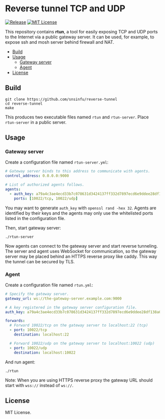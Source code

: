 Reverse tunnel TCP and UDP
==========================

[![Release][release-badge]][release-url]
[![MIT License][license-badge]][license-url]

[release-badge]: https://img.shields.io/github/release/snsinfu/reverse-tunnel.svg
[release-url]: https://raw.githubusercontent.com/snsinfu/reverse-tunnel/releases
[travis-badge]: https://travis-ci.org/snsinfu/reverse-tunnel.svg?branch=master
[travis-url]: https://travis-ci.org/snsinfu/reverse-tunnel
[license-badge]: https://img.shields.io/badge/license-MIT-blue.svg
[license-url]: https://raw.githubusercontent.com/snsinfu/reverse-tunnel/master/LICENSE
[report-badge]: https://goreportcard.com/badge/github.com/snsinfu/reverse-tunnel
[report-url]: https://goreportcard.com/report/github.com/snsifnu/reverse-tunnel

This repository contains **rtun**, a tool for easily exposing TCP and UDP ports
to the Internet via a public gateway server. It can be used, for example, to
expose ssh and mosh server behind firewall and NAT.

- [Build](#build)
- [Usage](#usage)
  - [Gateway server](#gateway-server)
  - [Agent](#agent)
- [License](#license)

## Build

```console
git clone https://github.com/snsinfu/reverse-tunnel
cd reverse-tunnel
make
```

This produces two executable files named `rtun` and `rtun-server`. Place
`rtun-server` in a public server.

## Usage

### Gateway server

Create a configuration file named `rtun-server.yml`:

```yaml
# Gateway server binds to this address to communicate with agents.
control_address: 0.0.0.0:9000

# List of authorized agents follows.
agents:
  - auth_key: a79a4c3ae4ecd33b7c078631d3424137ff332d7897ecd6e9ddee28df138a0064
    ports: [10022/tcp, 10022/udp]
```

You may want to generate `auth_key` with `openssl rand -hex 32`. Agents are
identified by their keys and the agents may only use the whitelisted ports
listed in the configuration file.

Then, start gateway server:

```console
./rtun-server
```

Now agents can connect to the gateway server and start reverse tunneling. The
server and agent uses WebSocket for communication, so the gateway server may be
placed behind an HTTPS reverse proxy like caddy. This way the tunnel can be
secured by TLS.

### Agent

Create a configuration file named `rtun.yml`:

```yaml
# Specify the gateway server.
gateway_url: ws://the-gateway-server.example.com:9000

# A key registered in the gateway server configuration file.
auth_key: a79a4c3ae4ecd33b7c078631d3424137ff332d7897ecd6e9ddee28df138a0064

forwards:
  # Forward 10022/tcp on the gateway server to localhost:22 (tcp)
  - port: 10022/tcp
    destination: localhost:22

  # Forward 10022/udp on the gateway server to localhost:10022 (udp)
  - port: 10022/udp
    destination: localhost:10022
```

And run agent:

```console
./rtun
```

Note: When you are using HTTPS reverse proxy the gateway URL should start with
`wss://` instead of `ws://`.

## License

MIT License.
